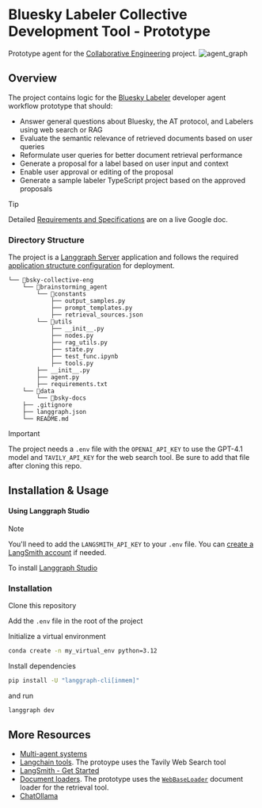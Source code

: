 # Bluesky Labeler Collective Development Tool - Prototype

Prototype agent for the [Collaborative Engineering](https://docs.google.com/document/d/1Wn-cG2htkIA1lBjoc7RARM74pEaU-kdpjEFT93J5174/edit?usp=sharing) project.
![agent_graph](https://github.com/user-attachments/assets/3110b287-10ad-4bca-b99d-8ee7c665c827)

## Overview

The project contains logic for the [Bluesky Labeler](https://docs.bsky.app/docs/advanced-guides/moderation) developer agent workflow prototype that should:
- Answer general questions about Bluesky, the AT protocol, and Labelers using web search or RAG
- Evaluate the semantic relevance of retrieved documents based on user queries
- Reformulate user queries for better document retrieval performance
- Generate a proposal for a label based on user input and context
- Enable user approval or editing of the proposal
- Generate a sample labeler TypeScript project based on the approved proposals

> [!TIP]
> Detailed [Requirements and Specifications](https://docs.google.com/document/d/1Wn-cG2htkIA1lBjoc7RARM74pEaU-kdpjEFT93J5174/edit?tab=t.bx70y9burmic#heading=h.hj1zhksgbbkb) are on a live Google doc.

### Directory Structure
The project is a [Langgraph Server](https://docs.langchain.com/langgraph-platform/langgraph-server) application and follows the required [application structure configuration](https://docs.langchain.com/langgraph-platform/setup-app-requirements-txt) for deployment.
```
└── 📁bsky-collective-eng
    └── 📁brainstorming_agent
        └── 📁constants
            ├── output_samples.py
            ├── prompt_templates.py
            ├── retrieval_sources.json
        └── 📁utils
            ├── __init__.py
            ├── nodes.py
            ├── rag_utils.py
            ├── state.py
            ├── test_func.ipynb
            ├── tools.py
        ├── __init__.py
        ├── agent.py
        ├── requirements.txt
    └── 📁data
        └── 📁bsky-docs
    ├── .gitignore
    ├── langgraph.json
    └── README.md
```
> [!IMPORTANT]
> The project needs a `.env` file with the `OPENAI_API_KEY` to use the GPT-4.1 model and `TAVILY_API_KEY` for the web search tool. Be sure to add that file after cloning this repo.

## Installation & Usage
#### Using Langgraph Studio
>[!NOTE]
> You'll need to add the `LANGSMITH_API_KEY` to your `.env` file. You can [create a LangSmith account](https://smith.langchain.com/o/null/host/deployments) if needed. 

To install [Langgraph Studio](https://docs.langchain.com/langgraph-platform/langgraph-studio)

### Installation
Clone this repository

Add the `.env` file in the root of the project

Initialize a virtual environment
```sh
conda create -n my_virtual_env python=3.12
```

Install dependencies
```sh
pip install -U "langgraph-cli[inmem]"
```
and run
```sh
langgraph dev
```
## More Resources
- [Multi-agent systems](https://langchain-ai.github.io/langgraph/concepts/multi_agent/)
- [Langchain tools](https://python.langchain.com/docs/integrations/tools/). The protoype uses the Tavily Web Search tool
- [LangSmith - Get Started](https://docs.smith.langchain.com/)
- [Document loaders](https://python.langchain.com/docs/integrations/document_loaders/). The prototype uses the [`WebBaseLoader`](https://python.langchain.com/docs/integrations/document_loaders/web_base/) document loader for the retrieval tool.
- [ChatOllama](https://python.langchain.com/v0.2/api_reference/ollama/chat_models/langchain_ollama.chat_models.ChatOllama.html#)

